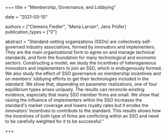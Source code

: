 +++
title = "Membership, Governance, and Lobbying"

date = "2021-03-10"

authors = ["Clemens Fiedler", "Maria Larrain", Jens Prüfer]
publication_types = ["0"]

abstract = "Standard-setting organizations (SSOs) are collectively self-governed industry associations, formed by innovators and implementers. They are the main organizational form to agree on and manage technical standards, and form the foundation for many technological and economic sectors. Constructing a model, we study the incentives of heterogeneous innovators and implementers to join an SSO, which is endogenously formed. We also study the effect of SSO governance on membership incentives and on members' lobbying efforts to get their technologies included in the standard. We show that, depending on parameter realizations, one of four equilibrium types arises uniquely. The results can reconcile existing evidence, especially that many SSO member firms are small. We show that raising the influence of implementers within the SSO increases the standard's market coverage and lowers royalty rates but it erodes the innovators' incentives to contribute to the standard. This results shows how the incentives of both type of firms are conflicting within an SSO and need to be carefully weighted for it to be successful."

+++
